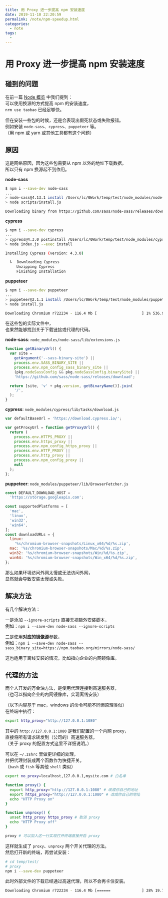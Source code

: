 ```yaml
---
title: 用 Proxy 进一步提高 npm 安装速度
date: 2019-11-10 22:20:59
permalink: /note/npm-speedup.html
categories:
  - note
tags:
  - 
---
```

# 用 Proxy 进一步提高 npm 安装速度

## 碰到的问题

在前一篇 [Node 概览](./npm-overview.md) 中我们提到：  
可以使用换源的方式提高 npm 的安装速度，  
`nrm use taobao` 已经足够快。

但在安装一些包的时候，还是会表现出假死状态或失败报错。  
例如安装 `node-sass`、`cypress`、`puppeteer` 等。  
（用 npm 或 yarn 或其他工具都有这个问题）

## 原因

这是网络原因，因为这些包需要从 npm 以外的地址下载数据。  
所以只有 npm 换源起不到作用。

**node-sass**

```bash
$ npm i --save-dev node-sass
...
> node-sass@4.13.1 install /Users/lc/0Work/temp/test/node_modules/node-sass
> node scripts/install.js

Downloading binary from https://github.com/sass/node-sass/releases/download/v4.13.1/darwin-x64-79_binding.node
```

**cypress**

```bash
$ npm i --save-dev cypress
...
> cypress@4.3.0 postinstall /Users/lc/0Work/temp/test/node_modules/cypress
> node index.js --exec install

Installing Cypress (version: 4.3.0)

  ⠧  Downloading Cypress
     Unzipping Cypress
     Finishing Installation
```

**puppeteer**

```bash
$ npm i --save-dev puppeteer
...
> puppeteer@2.1.1 install /Users/lc/0Work/temp/test/node_modules/puppeteer
> node install.js

Downloading Chromium r722234 - 116.4 Mb [                    ] 1% 536.9s
```

在这些包的实际文件中，  
也果然能够找到关于下载链接或代理的代码。

**node-sass**: `node_modules/node-sass/lib/extensions.js`

```js
function getBinaryUrl() {
  var site =
    getArgument('--sass-binary-site') ||
    process.env.SASS_BINARY_SITE ||
    process.env.npm_config_sass_binary_site ||
    (pkg.nodeSassConfig && pkg.nodeSassConfig.binarySite) ||
    'https://github.com/sass/node-sass/releases/download';

  return [site, 'v' + pkg.version, getBinaryName()].join(
    '/',
  );
}
```

**cypress**: `node_modules/cypress/lib/tasks/download.js`

```js
var defaultBaseUrl = 'https://download.cypress.io/';

var getProxyUrl = function getProxyUrl() {
  return (
    process.env.HTTPS_PROXY ||
    process.env.https_proxy ||
    process.env.npm_config_https_proxy ||
    process.env.HTTP_PROXY ||
    process.env.http_proxy ||
    process.env.npm_config_proxy ||
    null
  );
};
```

**puppeteer**: `node_modules/puppeteer/lib/BrowserFetcher.js`

```js
const DEFAULT_DOWNLOAD_HOST =
  'https://storage.googleapis.com';

const supportedPlatforms = [
  'mac',
  'linux',
  'win32',
  'win64',
];
const downloadURLs = {
  linux:
    '%s/chromium-browser-snapshots/Linux_x64/%d/%s.zip',
  mac: '%s/chromium-browser-snapshots/Mac/%d/%s.zip',
  win32: '%s/chromium-browser-snapshots/Win/%d/%s.zip',
  win64: '%s/chromium-browser-snapshots/Win_x64/%d/%s.zip',
};
```

那么如果环境访问外网太慢或无法访问外网，  
显然就会导致安装太慢或失败。

## 解决方法

有几个解决方法：

一是添加 `--ignore-scripts` 直接无视额外安装脚本，  
例如：`npm i --save-dev node-sass --ignore-scripts`

二是使用**对应的镜像源**参数，  
例如：`npm i --save-dev node-sass --sass_binary_site=https://npm.taobao.org/mirrors/node-sass/`

这也适用于离线安装的情况，比如指向企业的内网镜像库。

## 代理的方法

而个人开发的万金油方法，是使用代理连接到高速服务器，  
（也可以指向企业的内网镜像库，实现离线安装）

（以下内容基于 mac，windows 的命令可能不同但原理类似）  
在终端中执行：

```bash
export http_proxy="http://127.0.0.1:1080"
```

其中的 `http://127.0.0.1:1080` 是我们配置的一个内网 proxy，  
直接将所有请求转发到（公司的）高速服务器。  
（关于 proxy 的配置方式这里不详细说明。）

可以在 `~/.zshrc` 里做更详细的处理，  
并把代理封装成两个函数作为快捷开关。  
（`bash` 或 `fish` 等其他 `shell` 类似）

```bash
export no_proxy=localhost,127.0.0.1,mysite.com # 白名单

function proxy() {
  export http_proxy="http://127.0.0.1:1080" # 改成你自己的地址
  export https_proxy="http://127.0.0.1:1080" # 改成你自己的地址
  echo "HTTP Proxy on"
}

function unproxy() {
  unset http_proxy https_proxy # 取消 proxy
  echo "HTTP Proxy off"
}

proxy # 可以加入这一行实现打开终端直接开启 proxy
```

这样就生成了 `proxy`、`unproxy` 两个开关代理的方法。  
然后打开新的终端，再尝试安装：

```bash
# cd temp/test/
# proxy
npm i --save-dev puppeteer
```

此时外部文件的下载已经通过高速代理，所以不会再卡住安装。

```bash
Downloading Chromium r722234 - 116.4 Mb [======              ] 28% 19.7s
```
